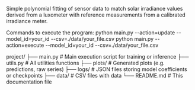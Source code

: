 Simple polynomial fitting of sensor data to match solar irradiance values derived from a luxometer with reference measurements from a calibrated irradiance meter.

Commands to execute the program:
python main.py --action=update --model_id=your_id --csv=./data/your_file.csv
python main.py --action=execute --model_id=your_id --csv=./data/your_file.csv

project/
├── main.py               # Main execution script for training or inference
├── utils.py              # All utilities functions
├── plots/                # Generated plots (e.g. predictions, raw series)
├── logs/                 # JSON files storing model coefficients or checkpoints
├── data/                 # CSV files with data
└── README.md             # This documentation file
